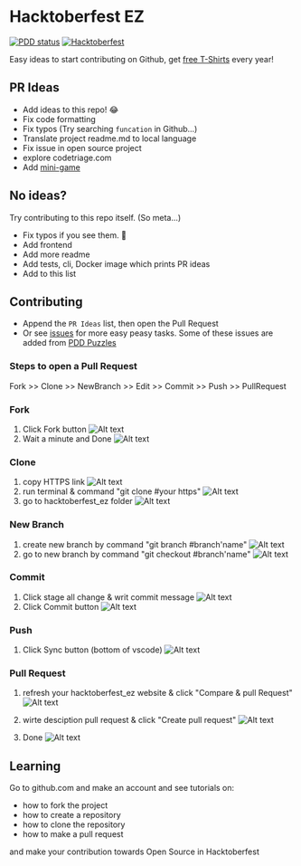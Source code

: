 # Hacktoberfest EZ

[![PDD status](http://www.0pdd.com/svg?name=narze/hacktoberfest_ez)](http://www.0pdd.com/p?name=narze/hacktoberfest_ez)
[![Hacktoberfest](https://img.shields.io/github/hacktoberfest/2019/narze/hacktoberfest_ez)](https://github.com/narze/hacktoberfest_ez/issues?q=is%3Aopen+is%3Aissue+label%3Ahacktoberfest)

Easy ideas to start contributing on Github, get [free T-Shirts](http://hacktoberfest.digitalocean.com/) every year!

## PR Ideas

- Add ideas to this repo! 😂
- Fix code formatting
- Fix typos (Try searching `funcation` in Github...)
- Translate project readme.md to local language
- Fix issue in open source project
- explore codetriage.com
- Add [mini-game](https://github.com/chunza2542/noobtoberfest)

## No ideas?

Try contributing to this repo itself. (So meta...)

- Fix typos if you see them. 👀
- Add frontend
- Add more readme
- Add tests, cli, Docker image which prints PR ideas
- Add to this list

## Contributing

- Append the `PR Ideas` list, then open the Pull Request
- Or see [issues](https://github.com/narze/hacktoberfest_ez/issues) for more easy peasy tasks. Some of these issues are added from [PDD Puzzles](http://www.0pdd.com/)

### Steps to open a Pull Request

<!-- @todo #1 We need to describe these steps with more detail to it. -->

Fork >> Clone >> NewBranch >> Edit >> Commit >> Push >> PullRequest

### Fork

1. Click Fork button
   ![Alt text](images/fork-1.png)
2. Wait a minute and Done
   ![Alt text](images/fork-2.png)

### Clone

1. copy HTTPS link
   ![Alt text](images/clone-1.png)
2. run terminal & command "git clone #your https"
   ![Alt text](images/clone-2.png)
3. go to hacktoberfest_ez folder
   ![Alt text](images/clone-3.png)

### New Branch

1. create new branch by command "git branch #branch'name"
   ![Alt text](images/branch-1.png)
2. go to new branch by command "git checkout #branch'name"
   ![Alt text](images/branch-2.png)

### Commit

1.  Click stage all change & writ commit message
    ![Alt text](images/commit-1.png)
2.  Click Commit button
    ![Alt text](images/commit-2.png)

### Push

1. Click Sync button (bottom of vscode)
   ![Alt text](images/push-1.png)

### Pull Request

1. refresh your hacktoberfest_ez website & click "Compare & pull Request"
   ![Alt text](images/pr-1.png)

2. wirte desciption pull request & click "Create pull request"
   ![Alt text](images/pr-2.png)
3. Done
   ![Alt text](images/pr-3.png)

## Learning

Go to github.com and make an account and see tutorials on:

- how to fork the project
- how to create a repository
- how to clone the repository
- how to make a pull request

and make your contribution towards Open Source in Hacktoberfest
